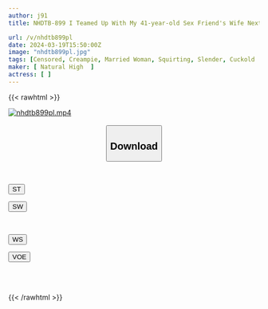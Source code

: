 ```yaml
---
author: j91
title: NHDTB-899 I Teamed Up With My 41-year-old Sex Friend's Wife Next Door...I Thoroughly Licked The Unused Pussy Of The Beautiful 26-year-old Thin Mom Who Lives Downstairs And Tamed It With My Big Cock.

url: /v/nhdtb899pl
date: 2024-03-19T15:50:00Z
image: "nhdtb899pl.jpg"
tags: [Censored, Creampie, Married Woman, Squirting, Slender, Cuckold	]
maker: [ Natural High  ]
actress: [ ]
---
```



{{< rawhtml >}}

<div class="video" data-videoid="01BBq0VL46Fb1Ze">
    <a href="javascript:;">
        <img src="/v/nhdtb899pl/nhdtb899pl.jpg" width="WIDTH" height="HEIGHT" alt="nhdtb899pl.mp4" loading="lazy">
    </a>
</div>

<script type="text/javascript" src="https://j91.asia/asset/on-demand-st.js"></script>

<br>
  <link rel="stylesheet" href="https://j91.asia/asset/bs5.css">
  
  <center>
  <button class="btn btn-primary" type="button" data-bs-toggle="collapse" data-bs-target=".multi-collapse" aria-expanded="false" aria-controls="multiCollapseExample1 multiCollapseExample2"><h2>Download</h2></button></center>
</p>
<div class="row">
  <div class="col">
    <div class="collapse multi-collapse" id="multiCollapseExample1">
      <div class="card card-body">
	      	      <br>
<div class="buttons">  
<p><a href="https://streamtape.to/v/01BBq0VL46Fb1Ze" target="_blank"><button class="btn-hover color-3"><i class="fa fa-download"></i> ST</button></a></p>
<p><a href="https://asnwish.com/2offr54w1xmv" target="_blank"><button class="btn-hover color-2"><i class="fa fa-download"></i> SW</button></a></p></div>
    </div>
  </div>
</div>
  <div class="col">
    <div class="collapse multi-collapse" id="multiCollapseExample2">
      <div class="card card-body">
	      <br>
<div class="buttons">
<p><a href="https://wolfstream.tv/lvft8v65d9ll"><button class="btn-hover color-9"><i class="fa fa-download"></i> WS</button></a></p>
<p><a href="https://voe.sx/kzh13jw0kkyx"><button class="btn-hover color-8"><i class="fa fa-download"></i> VOE</button></a></p></div>
<br><br>
      </div>
    </div>
  </div>
</div>

{{< /rawhtml >}}